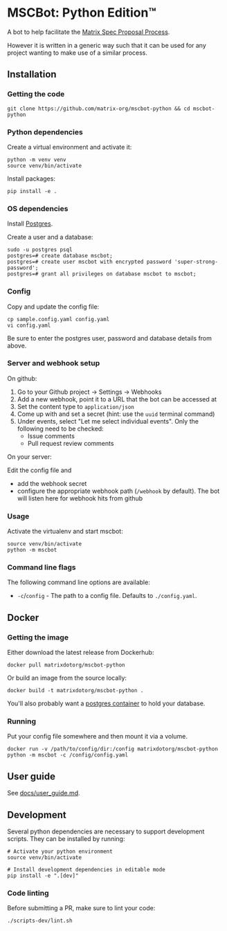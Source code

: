 # MSCBot: Python Edition™

A bot to help facilitate the [Matrix Spec Proposal
Process](https://matrix.org/docs/spec/proposals).

However it is written in a generic way such that it can be used for any project wanting to
make use of a similar process.

## Installation

### Getting the code

```
git clone https://github.com/matrix-org/mscbot-python && cd mscbot-python
```

### Python dependencies

Create a virtual environment and activate it:

```
python -m venv venv
source venv/bin/activate
```

Install packages:

```
pip install -e .
```

### OS dependencies

Install [Postgres](https://www.postgresql.org/download/).

Create a user and a database:

```
sudo -u postgres psql
postgres=# create database mscbot;
postgres=# create user mscbot with encrypted password 'super-strong-password';
postgres=# grant all privileges on database mscbot to mscbot;
```

### Config

Copy and update the config file:

```
cp sample.config.yaml config.yaml
vi config.yaml
```

Be sure to enter the postgres user, password and database details from above.

### Server and webhook setup

On github:

1. Go to your Github project -> Settings -> Webhooks
1. Add a new webhook, point it to a URL that the bot can be accessed at
1. Set the content type to `application/json`
1. Come up with and set a secret (hint: use the `uuid` terminal command)
1. Under events, select "Let me select individual events". Only the following need to be checked:
    - Issue comments
    - Pull request review comments

On your server:

Edit the config file and
  - add the webhook secret
  - configure the appropriate webhook path (`/webhook` by default). The bot will listen
    here for webhook hits from github

### Usage

Activate the virtualenv and start mscbot:

```
source venv/bin/activate
python -m mscbot
```

### Command line flags

The following command line options are available:

* `-c`/`config` - The path to a config file. Defaults to `./config.yaml`.

## Docker

### Getting the image

Either download the latest release from Dockerhub:

```
docker pull matrixdotorg/mscbot-python
```

Or build an image from the source locally:

```
docker build -t matrixdotorg/mscbot-python .
```

You'll also probably want a [postgres
container](https://hub.docker.com/_/postgres) to hold your database.

### Running

Put your config file somewhere and then mount it via a volume.

```
docker run -v /path/to/config/dir:/config matrixdotorg/mscbot-python python -m mscbot -c /config/config.yaml
```

## User guide

See [docs/user_guide.md](docs/user_guide.md).

## Development

Several python dependencies are necessary to support development scripts. They can be installed by running:

```
# Activate your python environment
source venv/bin/activate

# Install development dependencies in editable mode
pip install -e ".[dev]"
```

### Code linting

Before submitting a PR, make sure to lint your code:

```
./scripts-dev/lint.sh
```